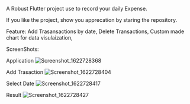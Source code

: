 A Robust Flutter project use to record your daily Expense.

If you like the project, show you apprecation by staring the repository.

Feature:
Add Trasansactions by date,
Delete Transactions,
Custom made chart for data visulaization,

ScreenShots:

Application
![Screenshot_1622728368](https://user-images.githubusercontent.com/57327053/120656497-4a48dd00-c4a1-11eb-95b2-1cde9ad4a80e.png)

Add Trasaction
![Screenshot_1622728404](https://user-images.githubusercontent.com/57327053/120656637-66e51500-c4a1-11eb-8eea-38753746308f.png)

Select Date
![Screenshot_1622728417](https://user-images.githubusercontent.com/57327053/120656674-719faa00-c4a1-11eb-919e-6c3fc6cda31a.png)

Result
![Screenshot_1622728427](https://user-images.githubusercontent.com/57327053/120656715-7b291200-c4a1-11eb-8546-c4bec1569492.png)


